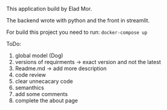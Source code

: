 This application build by Elad Mor.

The backend wrote with python and the front in streamlit.

For build this project you need to run: ```docker-compose up```

ToDo:
1. global model (Dog)
2. versions of requirments -> exact version and not the latest
3. Readme.md -> add more description
4. code review
5. clear unnecacary code
6. semanthics
7. add some comments
8. complete the about page
